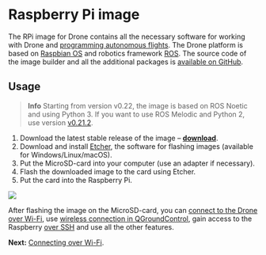 # Raspberry Pi image

The RPi image for Drone contains all the necessary software for working with Drone and [programming autonomous flights](simple_offboard.md). The Drone platform is based on [Raspbian OS](https://www.raspberrypi.org/downloads/raspbian/) and robotics framework [ROS](ros.md). The source code of the image builder and all the additional packages is [available on GitHub](https://github.com/CopterExpress/drone).

## Usage

> **Info** Starting from version v0.22, the image is based on ROS Noetic and using Python 3. If you want to use ROS Melodic and Python 2, use version [v0.21.2](https://github.com/CopterExpress/drone/releases/download/v0.21.2/drone_v0.21.2.img.zip).

1. Download the latest stable release of the image – **<a class="latest-image" href="https://github.com/CopterExpress/drone/releases">download</a>**.
2. Download and install [Etcher](https://www.balena.io/etcher/), the software for flashing images (available for Windows/Linux/macOS).
3. Put the MicroSD-card into your computer (use an adapter if necessary).
4. Flash the downloaded image to the card using Etcher.
5. Put the card into the Raspberry Pi.

<img src="../assets/etcher.png" class="zoom">

After flashing the image on the MicroSD-card, you can [connect to the Drone over Wi-Fi](wifi.md), use [wireless connection in QGroundControl](gcs_bridge.md), gain access to the Raspberry [over SSH](ssh.md) and use all the other features.

**Next:** [Connecting over Wi-Fi](wifi.md).
